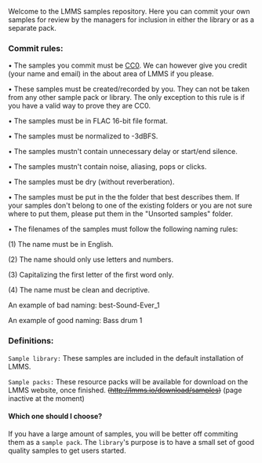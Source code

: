 Welcome to the LMMS samples repository. Here you can commit your own samples for review by the managers for inclusion in either the library or as a separate pack.

### Commit rules:

• The samples you commit must be [CC0](http://creativecommons.org/publicdomain/zero/1.0/). We can however give you credit (your name and email) in the about area of LMMS if you please.

• These samples must be created/recorded by you. They can not be taken from any other sample pack or library. The only exception to this rule is if you have a valid way to prove they are CC0.

• The samples must be in FLAC 16-bit file format.

• The samples must be normalized to -3dBFS.

• The samples mustn't contain unnecessary delay or start/end silence.

• The samples mustn't contain noise, aliasing, pops or clicks.

• The samples must be dry (without reverberation).

• The samples must be put in the the folder that best describes them. If your samples don't belong to one of the existing folders or you are not sure where to put them, please put them in the "Unsorted samples" folder.

• The filenames of the samples must follow the following naming rules:

(1) The name must be in English.

(2) The name should only use letters and numbers.

(3) Capitalizing the first letter of the first word only.

(4) The name must be clean and decriptive.

An example of bad naming: best-Sound-Ever_1

An example of good naming: Bass drum 1

### Definitions:
`Sample library:` These samples are included in the default installation of LMMS. 

`Sample packs:` These resource packs will be available for download on the LMMS website, once finished. ~~(http://lmms.io/download/samples)~~ (page inactive at the moment)

#### Which one should I choose?
If you have a large amount of samples, you will be better off commiting them as a `sample pack`. The `library`'s purpose is to have a small set of good quality samples to get users started.
